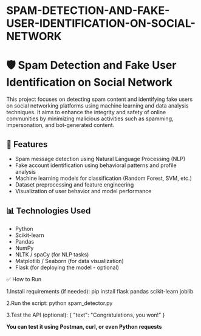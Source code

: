 # SPAM-DETECTION-AND-FAKE-USER-IDENTIFICATION-ON-SOCIAL-NETWORK


# 🛡️ Spam Detection and Fake User Identification on Social Network

This project focuses on detecting spam content and identifying fake users on social networking platforms using machine learning and data analysis techniques. It aims to enhance the integrity and safety of online communities by minimizing malicious activities such as spamming, impersonation, and bot-generated content.

## 🚀 Features

- Spam message detection using Natural Language Processing (NLP)
- Fake account identification using behavioral patterns and profile analysis
- Machine learning models for classification (Random Forest, SVM, etc.)
- Dataset preprocessing and feature engineering
- Visualization of user behavior and model performance

## 📊 Technologies Used

- Python
- Scikit-learn
- Pandas
- NumPy
- NLTK / spaCy (for NLP tasks)
- Matplotlib / Seaborn (for data visualization)
- Flask (for deploying the model - optional)

✅ How to Run

1.Install requirements (if needed):
pip install flask pandas scikit-learn joblib

2.Run the script:
python spam_detector.py

3.Test the API (optional):
{
  "text": "Congratulations, you won!"
}

**You can test it using Postman, curl, or even Python requests**

